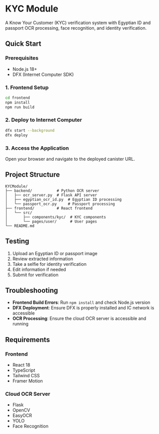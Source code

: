 # KYC Module

A Know Your Customer (KYC) verification system with Egyptian ID and passport OCR processing, face recognition, and identity verification.

## Quick Start

### Prerequisites

- Node.js 18+
- DFX (Internet Computer SDK)

### 1. Frontend Setup

```bash
cd frontend
npm install
npm run build
```

### 2. Deploy to Internet Computer

```bash
dfx start --background
dfx deploy
```

### 3. Access the Application

Open your browser and navigate to the deployed canister URL.

## Project Structure

```
KYCModule/
├── backend/           # Python OCR server
│   ├── ocr_server.py  # Flask API server
│   ├── egyptian_ocr_id.py  # Egyptian ID processing
│   └── passport_ocr.py     # Passport processing
├── frontend/          # React frontend
│   └── src/
│       ├── components/kyc/  # KYC components
│       └── pages/user/      # User pages
└── README.md
```

## Testing

1. Upload an Egyptian ID or passport image
2. Review extracted information
3. Take a selfie for identity verification
4. Edit information if needed
5. Submit for verification

## Troubleshooting

- **Frontend Build Errors**: Run `npm install` and check Node.js version
- **DFX Deployment**: Ensure DFX is properly installed and IC network is accessible
- **OCR Processing**: Ensure the cloud OCR server is accessible and running

## Requirements

### Frontend
- React 18
- TypeScript
- Tailwind CSS
- Framer Motion

### Cloud OCR Server
- Flask
- OpenCV
- EasyOCR
- YOLO
- Face Recognition